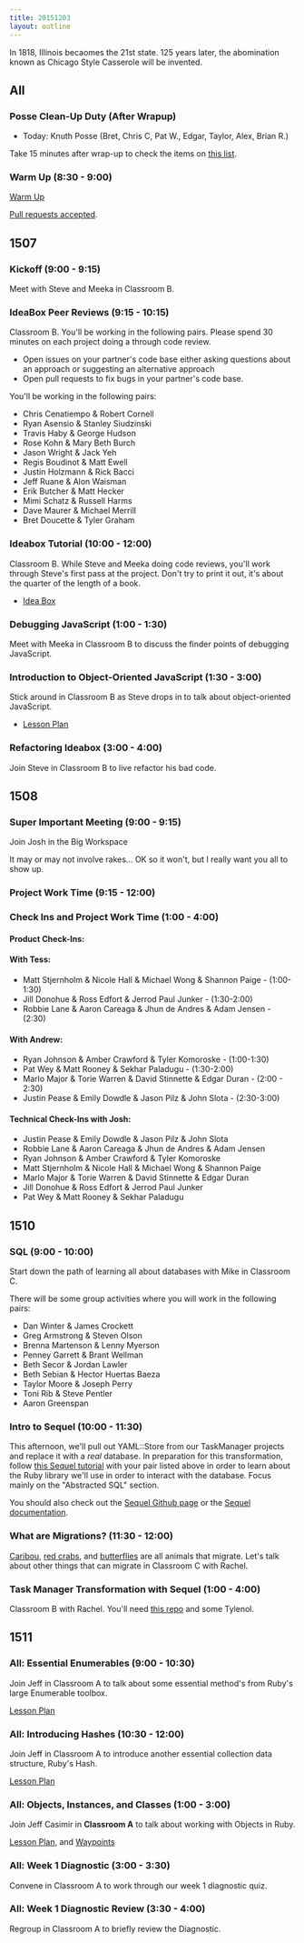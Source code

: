 ```yaml
---
title: 20151203
layout: outline
---
```


In 1818, Illinois becaomes the 21st state. 125 years later, the abomination known as
Chicago Style Casserole will be invented.

## All

### Posse Clean-Up Duty (After Wrapup)

* Today: Knuth Posse (Bret, Chris C, Pat W., Edgar, Taylor, Alex, Brian R.)

Take 15 minutes after wrap-up to check the items on [this list](https://gist.github.com/rwarbelow/f5cfe4333402d043ef2e).

### Warm Up (8:30 - 9:00)

[Warm Up](https://thewarmup.herokuapp.com)

[Pull requests accepted](https://github.com/mikedao/the-warm-up).


## 1507

### Kickoff (9:00 - 9:15)

Meet with Steve and Meeka in Classroom B.

### IdeaBox Peer Reviews (9:15 - 10:15)

Classroom B. You'll be working in the following pairs. Please spend 30 minutes on each project doing a through code review.

- Open issues on your partner's code base either asking questions about an approach or suggesting an alternative approach
- Open pull requests to fix bugs in your partner's code base.

You'll be working in the following pairs:

* Chris Cenatiempo & Robert Cornell
* Ryan Asensio & Stanley Siudzinski
* Travis Haby & George Hudson
* Rose Kohn & Mary Beth Burch
* Jason Wright & Jack Yeh
* Regis Boudinot & Matt Ewell
* Justin Holzmann & Rick Bacci
* Jeff Ruane & Alon Waisman
* Erik Butcher & Matt Hecker
* Mimi Schatz & Russell Harms
* Dave Maurer & Michael Merrill
* Bret Doucette & Tyler Graham

### Ideabox Tutorial (10:00 - 12:00)

Classroom B. While Steve and Meeka doing code reviews, you'll work through Steve's first pass at the project. Don't try to print it out, it's about the quarter of the length of a book.

- [Idea Box](https://github.com/stevekinney/idea-box)

### Debugging JavaScript (1:00 - 1:30)

Meet with Meeka in Classroom B to discuss the finder points of debugging JavaScript.

### Introduction to Object-Oriented JavaScript (1:30 - 3:00)

Stick around in Classroom B as Steve drops in to talk about object-oriented JavaScript.

- [Lesson Plan](https://github.com/mdn/advanced-js-fundamentals-ck/blob/gh-pages/tutorials/03-object-oriented-javascript/01-introduction-to-object-oriented-javascript.md)

### Refactoring Ideabox (3:00 - 4:00)

Join Steve in Classroom B to live refactor his bad code.

## 1508

### Super Important Meeting (9:00 - 9:15)

Join Josh in the Big Workspace

It may or may not involve rakes... OK so it won't, but I really want you all to show up.

### Project Work Time (9:15 - 12:00)

### Check Ins and Project Work Time (1:00 - 4:00)

#### Product Check-Ins:

#### With Tess:

* Matt Stjernholm & Nicole Hall & Michael Wong & Shannon Paige - (1:00-1:30)
* Jill Donohue & Ross Edfort & Jerrod Paul Junker - (1:30-2:00)
* Robbie Lane & Aaron Careaga & Jhun de Andres & Adam Jensen - (2:30)

#### With Andrew:

* Ryan Johnson & Amber Crawford & Tyler Komoroske - (1:00-1:30)
* Pat Wey & Matt Rooney & Sekhar Paladugu - (1:30-2:00)
* Marlo Major & Torie Warren & David Stinnette & Edgar Duran - (2:00 - 2:30)
* Justin Pease & Emily Dowdle & Jason Pilz & John Slota - (2:30-3:00)

#### Technical Check-Ins with Josh:

* Justin Pease & Emily Dowdle & Jason Pilz & John Slota
* Robbie Lane & Aaron Careaga & Jhun de Andres & Adam Jensen
* Ryan Johnson & Amber Crawford & Tyler Komoroske
* Matt Stjernholm & Nicole Hall & Michael Wong & Shannon Paige
* Marlo Major & Torie Warren & David Stinnette & Edgar Duran
* Jill Donohue & Ross Edfort & Jerrod Paul Junker
* Pat Wey & Matt Rooney & Sekhar Paladugu

## 1510

### SQL (9:00 - 10:00)

Start down the path of learning all about databases with Mike in Classroom C.

There will be some group activities where you will work in the following pairs:

* Dan Winter & James Crockett
* Greg Armstrong & Steven Olson
* Brenna Martenson & Lenny Myerson
* Penney Garrett & Brant Wellman
* Beth Secor & Jordan Lawler
* Beth Sebian & Hector Huertas Baeza
* Taylor Moore & Joseph Perry
* Toni Rib & Steve Pentler
* Aaron Greenspan

### Intro to Sequel (10:00 - 11:30)

This afternoon, we'll pull out YAML::Store from our TaskManager projects and replace it with a *real* database. In preparation for this transformation, follow [this Sequel tutorial](http://tutorials.jumpstartlab.com/topics/sql/sequel.html) with your pair listed above in order to learn about the Ruby library we'll use in order to interact with the database. Focus mainly on the "Abstracted SQL" section.

You should also check out the [Sequel Github page](https://github.com/jeremyevans/sequel) or the [Sequel documentation](http://sequel.jeremyevans.net/).

### What are Migrations? (11:30 - 12:00)

[Caribou](http://s.hswstatic.com/gif/animal-migration-caribou.jpg), [red crabs](http://i2.cdn.turner.com/cnn/dam/assets/130923160142-christmas-island-crab-migration-horizontal-gallery.jpg), and [butterflies](http://photos.cntraveler.com/2014/07/31/53da6d306dec627b149e989d_monarch-butterfly-migration-ingo-arndt-minden-pictures.jpg) are all animals that migrate. Let's talk about other things that can migrate in Classroom C with Rachel.

### Task Manager Transformation with Sequel (1:00 - 4:00)

Classroom B with Rachel. You'll need [this repo](https://github.com/turingschool-examples/1508-task-manager) and some Tylenol.


## 1511

### All: Essential Enumerables (9:00 - 10:30)

Join Jeff in Classroom A to talk about some essential
method's from Ruby's large Enumerable toolbox.

[Lesson Plan](https://github.com/turingschool/lesson_plans/blob/master/ruby_01-object_oriented_programming_with_ruby/enumerable_methods.markdown)

### All: Introducing Hashes (10:30 - 12:00)

Join Jeff in Classroom A to introduce another essential
collection data structure, Ruby's Hash.

[Lesson Plan](https://github.com/turingschool/lesson_plans/blob/master/ruby_01-object_oriented_programming_with_ruby/arrays_and_hashes.markdown)

### All: Objects, Instances, and Classes (1:00 - 3:00)

Join Jeff Casimir in **Classroom A** to talk about working
with Objects in Ruby.

[Lesson Plan](https://github.com/turingschool/lesson_plans/blob/master/ruby_01-object_oriented_programming_with_ruby/object_oriented_programming.markdown),
and [Waypoints](https://github.com/turingschool/waypoints#object-oriented-programming)


### All: Week 1 Diagnostic (3:00 - 3:30)

Convene in Classroom A to work through our week 1 diagnostic quiz.

### All: Week 1 Diagnostic Review (3:30 - 4:00)

Regroup in Classroom A to briefly review the Diagnostic.
